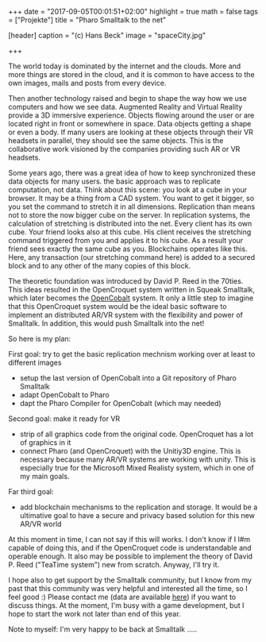 +++
date = "2017-09-05T00:01:51+02:00"
highlight = true
math = false
tags = ["Projekte"]
title = "Pharo Smalltalk to the net"

[header]
  caption = "(c) Hans Beck"
  image = "spaceCity.jpg"

+++

The world today is dominated by the internet and the clouds. More and more things are stored in the cloud, and it is common to have access to the own images, mails and posts from  every device.

Then another technology raised and begin to shape the way how we use computers and how we see data. Augmented Reality and Virtual Reality provide a 3D immersive experience.  Objects flowing around the user or are located right in front or somewhere in space. Data objects getting a shape or even a body. If many users are looking at these objects through their VR headsets in parallel, they should see the same objects. This is the collaborative work visioned by the companies providing such AR or VR headsets.

Some years ago, there was a great idea of how to keep synchronized these data objects for many users. the basic approach was to replicate computation, not data. Think about this scene: you look at a cube in your browser. It may be a thing from a CAD system. You want to get it bigger, so you set the command to stretch it in all dimensions. Replication than means not to store the now bigger cube on the server. In replication systems, the calculation of stretching is distributed into the net. Every client has its own cube. Your friend looks also at this cube. His client receives the stretching command triggered from you and applies it to his cube. As a result your friend sees exactly the same cube as you. Blockchains operates like this. Here, any transaction (our stretching command here) is added to a secured block and to any other of the many copies of this block.

The theoretic foundation was introduced by David P. Reed in the 70ties. This ideas resulted in the OpenCroquet system written in Squeak Smalltalk, which later becomes the [OpenCobalt](http://www.opencobalt.net/) system. It only a little step to imagine that this OpenCroquet system would be the ideal basic software to implement an distributed AR/VR system with the flexibility and power of Smalltalk. In addition, this would push Smalltalk into the net!

So here is my plan:

First goal: try to get the basic replication mechnism working over at least to different images

+ setup the last version of OpenCobalt into a Git repository of Pharo Smalltalk
+ adapt OpenCobalt to Pharo
+ dapt the Pharo Compiler for OpenCobalt (which may needed)

Second goal: make it ready for VR
+ strip of all graphics code from the original code. OpenCroquet has a lot of graphics in it
+ connect Pharo (and OpenCroquet) with the Unitiy3D engine. This is necessary because many AR/VR systems are working with unity. This is especially true for the Microsoft Mixed Realisty system, which in one of my main goals.

Far third goal:
+ add blockchain mechanisms to the replication and storage. It would be a ultimative goal to have a secure and privacy based solution for this new AR/VR world

At this moment in time, I can not say if this will works. I don't know if I I#m capable of doing this, and if the OpenCroquet code is understandable and operable enough. It also may be possible to implement the theory of David P. Reed ("TeaTime system") new from scratch. Anyway, I'll try it.

I hope also to get support by the Smalltalk community, but I know from my past that this community was very helpful and interested all the time, so I feel good :) Please contact me (data are available [here](/#contact)) if you want to discuss things. At the moment, I'm busy with a game development, but I hope to start the work not later than end of this year.

Note to myself: I'm very happy to be back at Smalltalk .....

